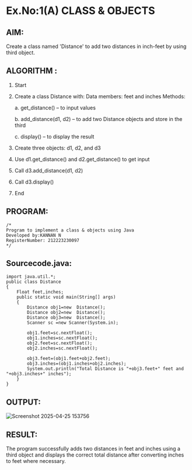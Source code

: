 # Ex.No:1(A) CLASS & OBJECTS

## AIM:
Create a class named 'Distance' to add two distances in inch-feet by using third object.

## ALGORITHM :
1.	Start
2. Create a class Distance with:
   Data members: feet and inches Methods:

   a. get_distance() – to input values

   b. add_distance(d1, d2) – to add two Distance objects and store in the third

   c. display() – to display the result
4. Create three objects: d1, d2, and d3
5. Use d1.get_distance() and d2.get_distance() to get input
6. Call d3.add_distance(d1, d2)
7. Call d3.display()
8. End


## PROGRAM:
 ```
/*
Program to implement a class & objects using Java
Developed by:KANNAN N
RegisterNumber: 212223230097
*/
```

## Sourcecode.java:
```
import java.util.*;
public class Distance
{
    Float feet,inches;
    public static void main(String[] args)
    {
        Distance obj1=new  Distance();
        Distance obj2=new  Distance();
        Distance obj3=new  Distance();
        Scanner sc =new Scanner(System.in);
 
        obj1.feet=sc.nextFloat();
        obj1.inches=sc.nextFloat();
        obj2.feet=sc.nextFloat();
        obj2.inches=sc.nextFloat();
        
        obj3.feet=(obj1.feet+obj2.feet);
        obj3.inches=(obj1.inches+obj2.inches);
        System.out.println("Total Distance is "+obj3.feet+" feet and "+obj3.inches+" inches");
    }
}
```

## OUTPUT:
![Screenshot 2025-04-25 153756](https://github.com/user-attachments/assets/ab71fd7e-3a77-4303-afcc-92a784fb798d)



## RESULT:
The program successfully adds two distances in feet and inches using a third object and displays the correct total distance after converting inches to feet where necessary.
